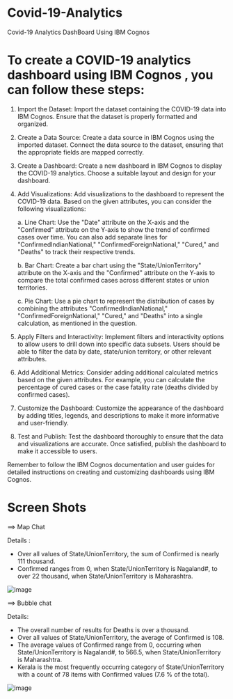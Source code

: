 # Covid-19-Analytics
Covid-19 Analytics DashBoard Using IBM  Cognos

# To create a COVID-19 analytics dashboard using IBM Cognos , you can follow these steps:

1. Import the Dataset: Import the dataset containing the COVID-19 data into IBM Cognos. Ensure that the dataset is properly formatted and organized.

2. Create a Data Source: Create a data source in IBM Cognos using the imported dataset. Connect the data source to the dataset, ensuring that the appropriate fields are mapped correctly.

3. Create a Dashboard: Create a new dashboard in IBM Cognos to display the COVID-19 analytics. Choose a suitable layout and design for your dashboard.

4. Add Visualizations: Add visualizations to the dashboard to represent the COVID-19 data. Based on the given attributes, you can consider the following visualizations:

   a. Line Chart: Use the "Date" attribute on the X-axis and the "Confirmed" attribute on the Y-axis to show the trend of confirmed cases over time. You can also add separate lines for "ConfirmedIndianNational," "ConfirmedForeignNational," "Cured," and "Deaths" to track their respective trends.

   b. Bar Chart: Create a bar chart using the "State/UnionTerritory" attribute on the X-axis and the "Confirmed" attribute on the Y-axis to compare the total confirmed cases across different states or union territories.

   c. Pie Chart: Use a pie chart to represent the distribution of cases by combining the attributes "ConfirmedIndianNational," "ConfirmedForeignNational," "Cured," and "Deaths" into a single calculation, as mentioned in the question.

5. Apply Filters and Interactivity: Implement filters and interactivity options to allow users to drill down into specific data subsets. Users should be able to filter the data by date, state/union territory, or other relevant attributes.

6. Add Additional Metrics: Consider adding additional calculated metrics based on the given attributes. For example, you can calculate the percentage of cured cases or the case fatality rate (deaths divided by confirmed cases).

7. Customize the Dashboard: Customize the appearance of the dashboard by adding titles, legends, and descriptions to make it more informative and user-friendly.

8. Test and Publish: Test the dashboard thoroughly to ensure that the data and visualizations are accurate. Once satisfied, publish the dashboard to make it accessible to users.

Remember to follow the IBM Cognos documentation and user guides for detailed instructions on creating and customizing dashboards using IBM Cognos.

# Screen Shots

==> Map Chat

Details :
* Over all values of State/UnionTerritory, the sum of Confirmed is nearly 111 thousand.
* Confirmed ranges from 0, when State/UnionTerritory is Nagaland#, to over 22 thousand, when State/UnionTerritory is Maharashtra.

![image](https://github.com/PadalaMahideep/Covid-19-Analytics/assets/114172544/d98ce255-69c9-4f8e-b680-ebefeefc26c3)    

==> Bubble chat

Details: 
* The overall number of results for Deaths is over a thousand.
* Over all values of State/UnionTerritory, the average of Confirmed is 108.
* The average values of Confirmed range from 0, occurring when State/UnionTerritory is Nagaland#, to 566.5, when State/UnionTerritory is Maharashtra.
* Kerala is the most frequently occurring category of State/UnionTerritory with a count of 78 items with Confirmed values (7.6 % of the total).
  
![image](https://github.com/PadalaMahideep/Covid-19-Analytics/assets/114172544/3f1b1148-35aa-49df-b455-ee8f546c7f81)
                         

